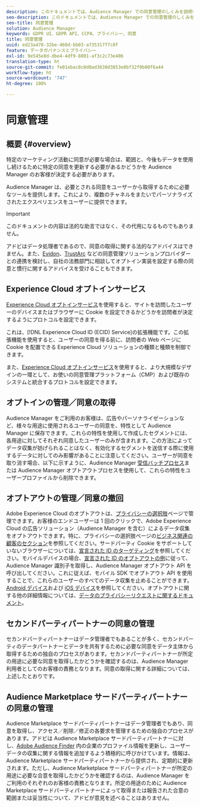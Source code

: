 ```yaml
---
description: このドキュメントでは、Audience Manager での同意管理のしくみを説明します。
seo-description: このドキュメントでは、Audience Manager での同意管理のしくみを説明します。
seo-title: 同意管理
solution: Audience Manager
keywords: GDPR UI、GDPR API、CCPA、プライバシー、同意
title: 同意管理
uuid: ed23a478-32be-460d-bb03-a735317f7c0f
feature: データガバナンスとプライバシー
exl-id: 9e545e8d-dbe4-4df9-8801-af3c2c73e406
translation-type: ht
source-git-commit: fe01ebac8c0d0ad3630d3853e0bf32f0b00f6a44
workflow-type: ht
source-wordcount: '747'
ht-degree: 100%

---
```


# 同意管理

## 概要 {#overview}

特定のマーケティング活動に同意が必要な場合は、範囲と、今後もデータを使用し続けるために特定の同意を更新する必要があるかどうかを Audience Manager のお客様が決定する必要があります。

Audience Manager は、必要とされる同意をユーザーから取得するために必要なツールを提供します。これにより、複数のチャネルをまたいでパーソナライズされたエクスペリエンスをユーザーに提供できます。

>[!IMPORTANT]
>
> このドキュメントの内容は法的な助言ではなく、その代用になるものでもありません。
>
> アドビはデータ処理者であるので、同意の取得に関する法的なアドバイスはできません。また、[Evidon](https://theblog.adobe.com/evidon-builds-gdpr-universal-consent-integration-with-launch-by-adobe/)、[TrustArc](https://theblog.adobe.com/trustarc-builds-consent-integration-launch-adobe/) などの同意管理ソリューションプロバイダーとの連携を検討し、自社の法務部門に相談してオプトイン実装を設定する際の同意と慣行に関するアドバイスを受けることもできます。

## Experience Cloud オプトインサービス

[Experience Cloud オプトインサービス](https://docs.adobe.com/content/help/ja-JP/id-service/using/implementation/opt-in-service/optin-overview.html)を使用すると、サイトを訪問したユーザーのデバイスまたはブラウザーに Cookie を設定できるかどうかを訪問者が決定するようにプロトコルを設定できます。

これは、[!DNL Experience Cloud ID (ECID) Service]の拡張機能です。この拡張機能を使用すると、ユーザーの同意を得る前に、訪問者の Web ページに Cookie を配置できる Experience Cloud ソリューションの種類と種類を制御できます。

また、[Experience Cloud オプトインサービス](https://docs.adobe.com/content/help/ja-JP/id-service/using/implementation/opt-in-service/optin-overview.html)を使用すると、より大規模なデザインの一環として、お使いの同意管理プラットフォーム（CMP）および既存のシステムと統合するプロトコルを設定できます。

## オプトインの管理／同意の取得

Audience Manager をご利用のお客様は、広告やパーソナライゼーションなど、様々な用途に使用されるユーザーの同意を、特性として Audience Manager に保存できます。これらの特性を使用して作成したセグメントには、各用途に対してそれぞれ同意したユーザーのみが含まれます。この方法によってデータ収集が妨げられることはなく、有効化するセグメントを送信する際に使用するデータに対してのみ影響があることに注意してください。ユーザーが同意を取り消す場合、以下に示すように、Audience Manager [受信バッチプロセス](../../integration/sending-audience-data/batch-data-transfer-explained/inbound-file-contents.md)または Audience Manager オプトアウトプロセスを使用して、これらの特性をユーザープロファイルから削除できます。

## オプトアウトの管理／同意の撤回

Adobe Experience Cloud のオプトアウトは、[プライバシーの選択肢](https://www.adobe.com/jp/privacy/opt-out.html#customeruse)ページで管理できます。お客様のエンドユーザーは 1 回のクリックで、Adobe Experience Cloud の広告ソリューション（Audience Manager を含む）によるデータ収集をオプトアウトできます。特に、プライバシーの選択肢ページの[ビジネス関連の顧客のセクション](https://www.adobe.com/jp/privacy/opt-out.html#customeruse)を参照してください。サードパーティ Cookie をサポートしていないブラウザーについては、[宣言された ID のターゲティング](../../features/declared-ids.md#declared-id-targeting)を参照してください。モバイルデバイスの場合、[宣言された ID のオプトアウトの例](../../features/declared-ids.md#opt-out-examples)に従って、Audience Manager 識別子を取得し、Audience Manager オプトアウト API を呼び出してください。これに従えば、モバイル SDK でオプトアウト API を使用することで、これらのユーザーのすべてのデータ収集を止めることができます。[Android デバイス](https://docs.adobe.com/content/help/ja-JP/mobile-services/android/gdpr-privacy-android/privacy.html)および [iOS デバイス](https://docs.adobe.com/content/help/ja-JP/mobile-services/ios/privacy-gdpr-ios/privacy.html)を参照してください。オプトアウトに関する他の詳細情報については、[データのプライバシーリクエストに関するドキュメント](../../overview/data-security-and-privacy/data-privacy-requests.md)。

## セカンドパーティパートナーの同意の管理

セカンドパーティパートナーはデータ管理者でもあることが多く、セカンドパーティのデータパートナーとデータを共有するために必要な同意をデータ主体から取得するための独自のプロセスがあります。セカンドパーティパートナーが所定の用途に必要な同意を取得したかどうかを確認するのは、Audience Manager 利用者としてのお客様の責務となります。同意の取得に関する詳細については、上述したとおりです。

## Audience Marketplace サードパーティパートナーの同意の管理

Audience Marketplace サードパーティパートナーはデータ管理者でもあり、同意を取得し、アクセス／削除／修正の各要求を管理するための独自のプロセスがあります。アドビは Audience Marketplace サードパーティパートナーに対し、[Adobe Audience Finder](https://www.adobe-audience-finder.com/) 内の企業のプロファイル情報を更新し、ユーザーデータの収集に関する情報を追加するよう積極的に呼びかけています。情報は、Audience Marketplace サードパーティパートナーから提供され、定期的に更新されます。ただし、Audience Marketplace サードパーティパートナーが所定の用途に必要な合意を取得したかどうかを確認するのは、Audience Manager をご利用のそれぞれのお客様の責務となります。所定の用途のために Audience Marketplace サードパーティパートナーによって取得または報告された合意の範囲または妥当性について、アドビが意見を述べることはありません。
